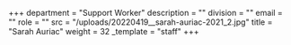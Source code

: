 +++
department = "Support Worker"
description = ""
division = ""
email = ""
role = ""
src = "/uploads/20220419__sarah-auriac-2021_2.jpg"
title = "Sarah Auriac"
weight = 32
_template = "staff"
+++

